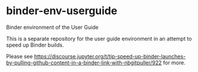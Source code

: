 # binder-env-userguide
Binder environment of the User Guide

This is a separate repository for the user guide environment in an attempt to speed up Binder builds.

Please see https://discourse.jupyter.org/t/tip-speed-up-binder-launches-by-pulling-github-content-in-a-binder-link-with-nbgitpuller/922 for more.
